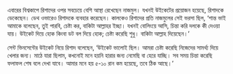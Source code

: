 এবারের বিশ্বকাপে রিশাদের ওপর সবচেয়ে বেশি আস্থা রেখেছেন নাজমুল। যখনই উইকেটের প্রয়োজন হয়েছে, রিশাদকে ডেকেছেন। ডেথ ওভারেও রিশাদকে ব্যবহার করেছেন। কালকেও রিশাদের প্রতি নাজমুলের সেই ভরসা ছিল, ‘শান্ত ভাই আমাকে বলেছেন, তুই পারবি, চেষ্টা কর, বাকিটা আল্লাহর ইচ্ছা। যখনই বোলিংয়ে আসি, চিন্তা করি দলকে কী দেওয়া যায়। উইকেট দিয়ে হোক কিংবা ডট বল দিয়ে হোক; চেষ্টা করেছি শুধু। বাকিটা আল্লাহ দিয়েছেন।’

সেন্ট ভিনসেন্টের উইকেট নিয়ে রিশাদ বলেছেন, ‘উইকেট ভালোই ছিল। আমরা চেষ্টা করেছি নিজেদের সামর্থ্য দিয়ে খেলার জন্য। মাঠে যারা ছিলাম, কখনোই মনে হয়নি হারার জন্য নেমেছি বা হেরে যাচ্ছি। সব সময় চিন্তা করেছি ফলাফল শেষ বলে দেখা যাবে। আমার মনে হয় ৫-১০ রান কম হয়েছে, তবে ঠিক আছে।’

